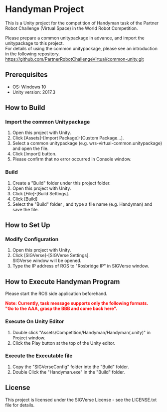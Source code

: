 # Handyman Project

This is a Unity project for the competition of Handyman task of the Partner Robot Challenge (Virtual Space) in the World Robot Competition.

Please prepare a common unitypackage in advance, and import the unitypackage to this project.  
For details of using the common unitypackage, please see an introduction in the following repository.
https://github.com/PartnerRobotChallengeVirtual/common-unity.git

## Prerequisites

- OS: Windows 10
- Unity version: 2017.3

## How to Build

### Import the common Unitypackage

1. Open this project with Unity.
2. Click [Assets]-[Import Package]-[Custom Package...].
3. Select a common unitypackage (e.g. wrs-virtual-common.unitypackage) and open the file.
4. Click [Import] button.
5. Please confirm that no error occurred in Console window.

### Build
1. Create a "Build" folder under this project folder.
2. Open this project with Unity.
3. Click [File]-[Build Settings].
4. Click [Build]
5. Select the "Build" folder , and type a file name (e.g. Handyman) and save the file.

## How to Set Up

### Modify Configuration

1. Open this project with Unity.
2. Click [SIGVerse]-[SIGVerse Settings].  
SIGVerse window will be opened.
3. Type the IP address of ROS to "Rosbridge IP" in SIGVerse window.

## How to Execute Handyman Program

Please start the ROS side application beforehand.

<font color="Red"><b>
Note: Currently, task message supports only the following formats.  
"Go to the AAA,  grasp the BBB and come back here".
</b></font>

### Execute On Unity Editor
1. Double click "Assets/Competition/Handyman/Handyman(.unity)" in Project window.
2. Click the Play button at the top of the Unity editor.

### Execute the Executable file
1. Copy the "SIGVerseConfig" folder into the "Build" folder.
2. Double Click the "Handyman.exe" in the "Build" folder.

## License

This project is licensed under the SIGVerse License - see the LICENSE.txt file for details.
